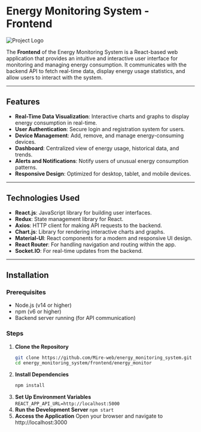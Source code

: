 # Energy Monitoring System - Frontend

![Project Logo](https://via.placeholder.com/150) <!-- Replace with actual logo if available -->

The **Frontend** of the Energy Monitoring System is a React-based web application that provides an intuitive and interactive user interface for monitoring and managing energy consumption. It communicates with the backend API to fetch real-time data, display energy usage statistics, and allow users to interact with the system.

---

## Features

- **Real-Time Data Visualization**: Interactive charts and graphs to display energy consumption in real-time.
- **User Authentication**: Secure login and registration system for users.
- **Device Management**: Add, remove, and manage energy-consuming devices.
- **Dashboard**: Centralized view of energy usage, historical data, and trends.
- **Alerts and Notifications**: Notify users of unusual energy consumption patterns.
- **Responsive Design**: Optimized for desktop, tablet, and mobile devices.

---

## Technologies Used

- **React.js**: JavaScript library for building user interfaces.
- **Redux**: State management library for React.
- **Axios**: HTTP client for making API requests to the backend.
- **Chart.js**: Library for rendering interactive charts and graphs.
- **Material-UI**: React components for a modern and responsive UI design.
- **React Router**: For handling navigation and routing within the app.
- **Socket.IO**: For real-time updates from the backend.

---

## Installation

### Prerequisites

- Node.js (v14 or higher)
- npm (v6 or higher)
- Backend server running (for API communication)

### Steps

1. **Clone the Repository**
   ```bash
   git clone https://github.com/Mire-web/energy_monitoring_system.git
   cd energy_monitoring_system/frontend/energy_monitor
   
2. **Install Dependencies**
   ```bash
   npm install
   ```
3. **Set Up Environment Variables**
   `REACT_APP_API_URL=http://localhost:5000`
4. **Run the Development Server**
   `npm start`
5. **Access the Application**
   Open your browser and navigate to http://localhost:3000
